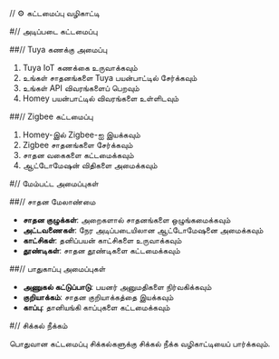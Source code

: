 // ⚙️ கட்டமைப்பு வழிகாட்டி

#// அடிப்படை கட்டமைப்பு

##// Tuya கணக்கு அமைப்பு

1. Tuya IoT கணக்கை உருவாக்கவும்
2. உங்கள் சாதனங்களை Tuya பயன்பாட்டில் சேர்க்கவும்
3. உங்கள் API விவரங்களைப் பெறவும்
4. Homey பயன்பாட்டில் விவரங்களை உள்ளிடவும்

##// Zigbee கட்டமைப்பு

1. Homey-இல் Zigbee-ஐ இயக்கவும்
2. Zigbee சாதனங்களை சேர்க்கவும்
3. சாதன வகைகளை கட்டமைக்கவும்
4. ஆட்டோமேஷன் விதிகளை அமைக்கவும்

#// மேம்பட்ட அமைப்புகள்

##// சாதன மேலாண்மை

- **சாதன குழுக்கள்**: அறைகளால் சாதனங்களை ஒழுங்கமைக்கவும்
- **அட்டவணைகள்**: நேர அடிப்படையிலான ஆட்டோமேஷனை அமைக்கவும்
- **காட்சிகள்**: தனிப்பயன் காட்சிகளை உருவாக்கவும்
- **தூண்டிகள்**: சாதன தூண்டிகளை கட்டமைக்கவும்

##// பாதுகாப்பு அமைப்புகள்

- **அணுகல் கட்டுப்பாடு**: பயனர் அனுமதிகளை நிர்வகிக்கவும்
- **குறியாக்கம்**: சாதன குறியாக்கத்தை இயக்கவும்
- **காப்பு**: தானியங்கி காப்புகளை கட்டமைக்கவும்

#// சிக்கல் நீக்கம்

பொதுவான கட்டமைப்பு சிக்கல்களுக்கு சிக்கல் நீக்க வழிகாட்டியைப் பார்க்கவும்.
